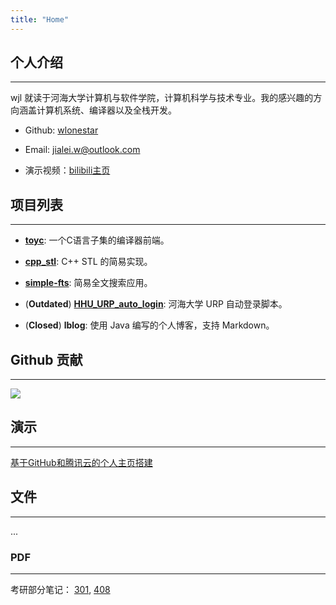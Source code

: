 ```yaml
---
title: "Home"
---
```


## 个人介绍
---

wjl 就读于河海大学计算机与软件学院，计算机科学与技术专业。我的感兴趣的方向涵盖计算机系统、编译器以及全栈开发。

- Github: [wlonestar](https://github.com/wlonestar)

- Email: jialei.w@outlook.com

- 演示视频：[bilibili主页](https://space.bilibili.com/433694656)

## 项目列表
---

- [**toyc**](https://github.com/wlonestar/toyc): 一个C语言子集的编译器前端。

- [**cpp_stl**](https://github.com/wlonestar/cpp_stl): C++ STL 的简易实现。

- [**simple-fts**](https://github.com/wlonestar/simple-fts): 简易全文搜索应用。

- (**Outdated**) [**HHU_URP_auto_login**](https://github.com/wlonestar/HHU_URP_auto_login): 河海大学 URP 自动登录脚本。
 
- (**Closed**) **lblog**: 使用 Java 编写的个人博客，支持 Markdown。

## Github 贡献
---

![](https://ghchart.rshah.org/wlonestar)

## 演示
---

[基于GitHub和腾讯云的个人主页搭建](slides/personal_site/_index.html)

## 文件
---

...

### PDF
---

考研部分笔记：
[301](https://wangjialei.xyz/files/pdf/math.pdf), 
[408](https://wangjialei.xyz/files/pdf/cs.pdf)
